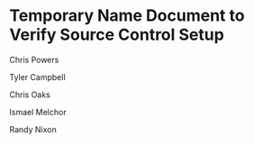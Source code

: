 # Temporary Name Document to Verify Source Control Setup

Chris Powers

Tyler Campbell

Chris Oaks

Ismael Melchor

Randy Nixon


